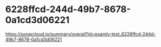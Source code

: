 # 6228ffcd-244d-49b7-8678-0a1cd3d06221
https://sonarcloud.io/summary/overall?id=examly-test_6228ffcd-244d-49b7-8678-0a1cd3d06221
